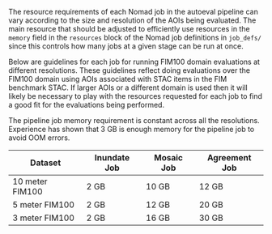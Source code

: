 The resource requirements of each Nomad job in the autoeval pipeline can vary according to the size and resolution of the AOIs being evaluated. The main resource that should be adjusted to efficiently use resources in the `memory` field in the `resources` block of the Nomad job definitions in `job_defs/` since this controls how many jobs at a given stage can be run at once.

Below are guidelines for each job for running FIM100 domain evaluations at different resolutions. These guidelines reflect doing evaluations over the FIM100 domain using AOIs associated with STAC items in the FIM benchmark STAC. If larger AOIs or a different domain is used then it will likely be necessary to play with the resources requested for each job to find a good fit for the evaluations being performed.

The pipeline job memory requirement is constant across all the resolutions. Experience has shown that 3 GB is enough memory for the pipeline job to avoid OOM errors.

| Dataset | Inundate Job | Mosaic Job | Agreement Job |
|---------|--------------|------------|---------------|
| 10 meter FIM100 | 2 GB | 10 GB | 12 GB |
| 5 meter FIM100 | 2 GB | 12 GB | 20 GB |
| 3 meter FIM100 | 2 GB | 16 GB | 30 GB |
